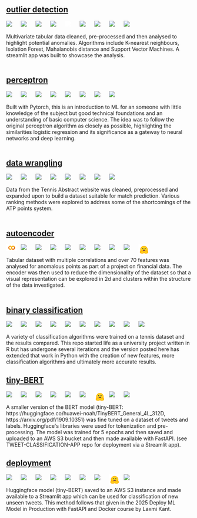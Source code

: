 ## [outlier detection](https://github.com/dgwalters-1974/Streamlit_outliers)<br/>
  <img align="left" width="30px" style="padding-right:10px;" src="https://cdn.jsdelivr.net/gh/devicons/devicon@latest/icons/vscode/vscode-original.svg"/>
  <img align="left" width="30px" style="padding-right:10px;" src="https://cdn.jsdelivr.net/gh/devicons/devicon@latest/icons/git/git-original.svg"/>
  <img align="left" width="30px" style="padding-right:10px;" src="https://cdn.jsdelivr.net/gh/devicons/devicon@latest/icons/github/github-original.svg"/>
  <img align="left" width="30px" style="padding-right:10px;" src="https://cdn.jsdelivr.net/gh/devicons/devicon@latest/icons/python/python-original-wordmark.svg"/>
  <img align="left" width="30px" style="padding-right:10px; filter: brightness(0) invert(1);" src="https://cdn.jsdelivr.net/gh/devicons/devicon@latest/icons/pandas/pandas-original-wordmark.svg"/>
  <img align="left" width="30px" style="padding-right:10px;" src="https://cdn.jsdelivr.net/gh/devicons/devicon@latest/icons/numpy/numpy-original.svg"/>
  <img align="left" width="30px" style="padding-right:10px;" src="https://cdn.jsdelivr.net/gh/devicons/devicon@latest/icons/matplotlib/matplotlib-original.svg"/>
  <img align="left" width="30px" style="padding-right:10px;" src="https://cdn.jsdelivr.net/gh/devicons/devicon@latest/icons/scikitlearn/scikitlearn-original.svg"/>
  <img align="left" width="30px" style="padding-right:10px;" src="https://cdn.jsdelivr.net/gh/devicons/devicon@latest/icons/streamlit/streamlit-original.svg"/>
<br />
<br />
Multivariate tabular data cleaned, pre-processed and then analysed to highlight potential anomalies. Algorithms include K-nearest neighbours, Isolation Forest, Mahalanobis distance and Support Vector Machines. A streamlit app was built to showcase the analysis.
<br />
<br />

## [perceptron](https://github.com/dgwalters-1974/perceptron_fun)<br />
<img align="left" width="30px" style="padding-right:10px;" src="https://cdn.jsdelivr.net/gh/devicons/devicon@latest/icons/jupyter/jupyter-original-wordmark.svg"/>
  <img align="left" width="30px" style="padding-right:10px;" src="https://cdn.jsdelivr.net/gh/devicons/devicon@latest/icons/git/git-original.svg"/>
  <img align="left" width="30px" style="padding-right:10px;" src="https://cdn.jsdelivr.net/gh/devicons/devicon@latest/icons/github/github-original-wordmark.svg"/>
  <img align="left" width="30px" style="padding-right:10px;" src="https://cdn.jsdelivr.net/gh/devicons/devicon@latest/icons/python/python-original-wordmark.svg"/>
  <img align="left" width="30px" style="padding-right:10px;" src="https://cdn.jsdelivr.net/gh/devicons/devicon@latest/icons/pandas/pandas-original-wordmark.svg"/>
  <img align="left" width="30px" style="padding-right:10px;" src="https://cdn.jsdelivr.net/gh/devicons/devicon@latest/icons/numpy/numpy-original.svg"/>
  <img align="left" width="30px" style="padding-right:10px;" src="https://cdn.jsdelivr.net/gh/devicons/devicon@latest/icons/matplotlib/matplotlib-original.svg"/>
  <img align="left" width="30px" style="padding-right:10px;" src="https://cdn.jsdelivr.net/gh/devicons/devicon@latest/icons/scikitlearn/scikitlearn-original.svg"/>
<br />
<br />
Built with Pytorch, this is an introduction to ML for an someone with little knowledge of the subject but good technical foundations and an understanding of basic computer science. The idea was to follow the original perceptron algorithm as closely as possible, highlighting the similarities logistic regression and its significance as a gateway to neural networks and deep learning.
<br />
<br />

## [data wrangling](https://github.com/dgwalters-1974/jup_notebook/)<br />
<img align="left" width="30px" style="padding-right:10px;" src="https://cdn.jsdelivr.net/gh/devicons/devicon@latest/icons/vscode/vscode-original.svg"/>
<img align="left" width="30px" style="padding-right:10px;" src="https://cdn.jsdelivr.net/gh/devicons/devicon@latest/icons/git/git-original.svg"/>
<img align="left" width="30px" style="padding-right:10px;" src="https://cdn.jsdelivr.net/gh/devicons/devicon@latest/icons/github/github-original-wordmark.svg"/>
<img align="left" width="30px" style="padding-right:10px;" src="https://cdn.jsdelivr.net/gh/devicons/devicon@latest/icons/python/python-original-wordmark.svg"/>
<img align="left" width="30px" style="padding-right:10px;" src="https://cdn.jsdelivr.net/gh/devicons/devicon@latest/icons/pandas/pandas-original-wordmark.svg"/>
<img align="left" width="30px" style="padding-right:10px;" src="https://cdn.jsdelivr.net/gh/devicons/devicon@latest/icons/numpy/numpy-original.svg"/>
<img align="left" width="30px" style="padding-right:10px;" src="https://cdn.jsdelivr.net/gh/devicons/devicon@latest/icons/matplotlib/matplotlib-original.svg"/>
<img align="left" width="30px" style="padding-right:10px;" src="https://cdn.jsdelivr.net/gh/devicons/devicon@latest/icons/plotly/plotly-original.svg"/>
<br />
<br />
Data from the Tennis Abstract website was cleaned, preprocessed and expanded upon to build a dataset suitable for match prediction. Various ranking methods were  explored to address some of the shortcomings of the ATP points system. 
<br />
<br />

## [autoencoder](https://github.com/dgwalters-1974/autoencoder)<br />         
  <img align="left" width="30px" style="padding-right:10px;" src="assets/images/colab.png"/>
  <img align="left" width="30px" style="padding-right:10px;" src="https://cdn.jsdelivr.net/gh/devicons/devicon@latest/icons/github/github-original-wordmark.svg"/>
  <img align="left" width="30px" style="padding-right:10px;" src="https://cdn.jsdelivr.net/gh/devicons/devicon@latest/icons/python/python-original-wordmark.svg"/>
  <img align="left" width="30px" style="padding-right:10px;" src="https://cdn.jsdelivr.net/gh/devicons/devicon@latest/icons/pandas/pandas-original-wordmark.svg"/>
  <img align="left" width="30px" style="padding-right:10px;" src="https://cdn.jsdelivr.net/gh/devicons/devicon@latest/icons/numpy/numpy-original.svg"/>
  <img align="left" width="30px" style="padding-right:10px;" src="https://cdn.jsdelivr.net/gh/devicons/devicon@latest/icons/matplotlib/matplotlib-original.svg"/>
  <img align="left" width="30px" style="padding-right:10px;" src="https://cdn.jsdelivr.net/gh/devicons/devicon@latest/icons/plotly/plotly-original.svg"/>
  <img align="left" width="30px" style="padding-right:10px;" src="https://cdn.jsdelivr.net/gh/devicons/devicon@latest/icons/pytorch/pytorch-original-wordmark.svg"/>
  <img align="left" width="30px" style="padding-right:10px;" src="https://cdn.jsdelivr.net/gh/devicons/devicon@latest/icons/scikitlearn/scikitlearn-original.svg"/>
 <img align="left" width="30px" style="padding-right:10px;"  src="assets/images/huggingface.png"/>  

<br />
<br />
Tabular dataset with multiple correlations and over 70 features was analysed for anomalous points as part of a project on financial data. The encoder was then used to reduce the dimensionality of the dataset so that a visual representation can be explored in 2d and clusters within the structure of the data investigated.
<br />
<br />

## [binary classification](https://github.com/dgwalters-1974/pytorch-lr)<br />
  <img align="left" width="30px" style="padding-right:10px;" src="https://cdn.jsdelivr.net/gh/devicons/devicon@latest/icons/vscode/vscode-original.svg"/>
  <img align="left" width="30px" style="padding-right:10px;" src="https://cdn.jsdelivr.net/gh/devicons/devicon@latest/icons/git/git-original.svg"/>
  <img align="left" width="30px" style="padding-right:10px;" src="https://cdn.jsdelivr.net/gh/devicons/devicon@latest/icons/github/github-original-wordmark.svg"/>
  <img align="left" width="30px" style="padding-right:10px;" src="https://cdn.jsdelivr.net/gh/devicons/devicon@latest/icons/python/python-original-wordmark.svg"/>
  <img align="left" width="30px" style="padding-right:10px;" src="https://cdn.jsdelivr.net/gh/devicons/devicon@latest/icons/pandas/pandas-original-wordmark.svg"/>
  <img align="left" width="30px" style="padding-right:10px;" src="https://cdn.jsdelivr.net/gh/devicons/devicon@latest/icons/numpy/numpy-original.svg"/>
  <img align="left" width="30px" style="padding-right:10px;" src="https://cdn.jsdelivr.net/gh/devicons/devicon@latest/icons/matplotlib/matplotlib-original.svg"/>
  <img align="left" width="30px" style="padding-right:10px;" src="https://cdn.jsdelivr.net/gh/devicons/devicon@latest/icons/plotly/plotly-original.svg"/>
  <img align="left" width="30px" style="padding-right:10px;" src="https://cdn.jsdelivr.net/gh/devicons/devicon@latest/icons/pytorch/pytorch-original-wordmark.svg"/>
  <img align="left" width="30px" style="padding-right:10px;" src="https://cdn.jsdelivr.net/gh/devicons/devicon@latest/icons/scikitlearn/scikitlearn-original.svg"/>
<br />
<br />
A variety of classification algorithms were trained on a tennis dataset and the results compared. This repo started life as a university project written in R but has undergone several iterations and the version posted here has extended that work in Python with the creation of new features, more classification algorithms and ultimately more accurate results. 

## [tiny-BERT](https://github.com/dgwalters-1974/TWEET-CLASSIFICATION)<br />
  <img align="left" width="30px" style="padding-right:10px;" src="https://cdn.jsdelivr.net/gh/devicons/devicon@latest/icons/vscode/vscode-original.svg"/>
  <img align="left" width="30px" style="padding-right:10px;" src="https://cdn.jsdelivr.net/gh/devicons/devicon@latest/icons/git/git-original.svg"/>
  <img align="left" width="30px" style="padding-right:10px;" src="https://cdn.jsdelivr.net/gh/devicons/devicon@latest/icons/github/github-original-wordmark.svg"/>
  <img align="left" width="30px" style="padding-right:10px;" src="https://cdn.jsdelivr.net/gh/devicons/devicon@latest/icons/python/python-original-wordmark.svg"/>
  <img align="left" width="30px" style="padding-right:10px;" src="https://cdn.jsdelivr.net/gh/devicons/devicon@latest/icons/pandas/pandas-original-wordmark.svg"/>
  <img align="left" width="30px" style="padding-right:10px;" src="https://cdn.jsdelivr.net/gh/devicons/devicon@latest/icons/numpy/numpy-original.svg"/>
  <img align="left" width="30px" style="padding-right:10px;" 
src="assets/images/huggingface.png"/>
  <img align="left" width="30px" style="padding-right:10px;" src="https://cdn.jsdelivr.net/gh/devicons/devicon@latest/icons/amazonwebservices/amazonwebservices-original-wordmark.svg"/>
  <img align="left" width="30px" style="padding-right:10px;" src="https://cdn.jsdelivr.net/gh/devicons/devicon@latest/icons/fastapi/fastapi-original.svg"/>
<br />
<br />
A smaller version of the BERT model (tiny-BERT: https://huggingface.co/huawei-noah/TinyBERT_General_4L_312D, https://arxiv.org/pdf/1909.10351) was fine tuned on a dataset of tweets and labels. Huggingface's libraries were used for tokenization and pre-processing. The model was trained for 5 epochs and then saved and uploaded to an AWS S3 bucket and then made available with FastAPI. (see TWEET-CLASSIFICATION-APP repo for deployment via a Streamlit app).

## [deployment](https://github.com/dgwalters-1974/TWEET-CLASSIFICATION-APP)<br />
  <img align="left" width="30px" style="padding-right:10px;" src="https://cdn.jsdelivr.net/gh/devicons/devicon@latest/icons/vscode/vscode-original.svg"/>
  <img align="left" width="30px" style="padding-right:10px;" src="https://cdn.jsdelivr.net/gh/devicons/devicon@latest/icons/git/git-original.svg"/>
  <img align="left" width="30px" style="padding-right:10px;" src="https://cdn.jsdelivr.net/gh/devicons/devicon@latest/icons/github/github-original-wordmark.svg"/>
  <img align="left" width="30px" style="padding-right:10px;" src="https://cdn.jsdelivr.net/gh/devicons/devicon@latest/icons/python/python-original-wordmark.svg"/>
  <img align="left" width="30px" style="padding-right:10px;" src="https://cdn.jsdelivr.net/gh/devicons/devicon@latest/icons/pandas/pandas-original-wordmark.svg"/>
  <img align="left" width="30px" style="padding-right:10px;" src="https://cdn.jsdelivr.net/gh/devicons/devicon@latest/icons/numpy/numpy-original.svg"/>
  <img align="left" width="30px" style="padding-right:10px;" src="https://cdn.jsdelivr.net/gh/devicons/devicon@latest/icons/streamlit/streamlit-original.svg"/>
  <img align="left" width="30px" style="padding-right:10px;" 
src="assets/images/huggingface.png"/>
  <img align="left" width="30px" style="padding-right:10px;" src="https://cdn.jsdelivr.net/gh/devicons/devicon@latest/icons/amazonwebservices/amazonwebservices-original-wordmark.svg"/>
<br />
<br />
Huggingface model (tiny-BERT) saved to an AWS S3 instance and made available to a Streamlit app which can be used for classification of new unseen tweets. This method follows that given in the 2025 Deploy ML Model in Production with FastAPI and Docker course by Laxmi Kant.
